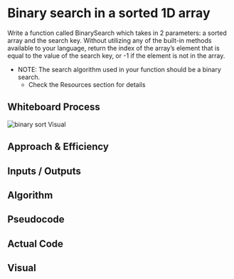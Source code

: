 # Binary search in a sorted 1D array

Write a function called BinarySearch which takes in 2 parameters: a sorted array and the search key. Without utilizing any of the built-in methods available to your language, return the index of the array’s element that is equal to the value of the search key, or -1 if the element is not in the array.

- NOTE: The search algorithm used in your function should be a binary search.
  - Check the Resources section for details

## Whiteboard Process

![binary sort Visual]()

## Approach & Efficiency

## Inputs / Outputs

## Algorithm

<!-- If we can find the length of the array, we can determine what the middle index value should be and push the new value into the array at that index.

- create a new empty array
- determine the middle of the array
- Use a for loop to look at all the elements in the array.(iterating through the array).
- Use an if statement to determine if [i] is at the middle index value
- if at middle value, push the new value to the new array
- if not at middle value, push the current value being iterated over -->

## Pseudocode

<!-- ```plaintext

function arrayInsert takes in `arr`:

  declare insertedArr = [];
  declare start <- 0;
  declare end <- length of arr minus 1;

  while start <= end:
    declare valueForInsert
    declare middleIndex value
    arr[current] != middleIndex ? insertedArr push valueForInsert : insertedArr push arr[current]

``` -->

## Actual Code

<!-- Not sure, but was under the imporession that this was not required? -->

## Visual

![]()

